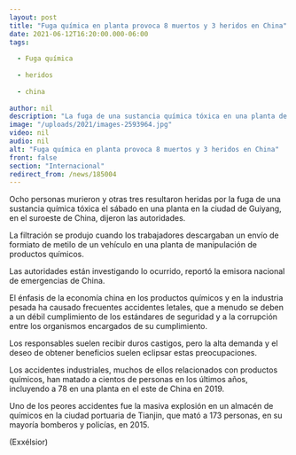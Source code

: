 ```yaml
---
layout: post
title: "Fuga química en planta provoca 8 muertos y 3 heridos en China"
date: 2021-06-12T16:20:00.000-06:00
tags:
  
  - Fuga química
  
  - heridos
  
  - china
  
author: nil
description: "La fuga de una sustancia química tóxica en una planta de la ciudad china de Guiyang deja ocho muertos y tres heridos"
image: "/uploads/2021/images-2593964.jpg"
video: nil
audio: nil
alt: "Fuga química en planta provoca 8 muertos y 3 heridos en China"
front: false
section: "Internacional"
redirect_from: /news/185004
---
```


Ocho personas murieron y otras tres resultaron heridas por la fuga de una sustancia química tóxica el sábado en una planta en la ciudad de Guiyang, en el suroeste de China, dijeron las autoridades.

La filtración se produjo cuando los trabajadores descargaban un envío de formiato de metilo de un vehículo en una planta de manipulación de productos químicos.

Las autoridades están investigando lo ocurrido, reportó la emisora nacional de emergencias de China.

El énfasis de la economía china en los productos químicos y en la industria pesada ha causado frecuentes accidentes letales, que a menudo se deben a un débil cumplimiento de los estándares de seguridad y a la corrupción entre los organismos encargados de su cumplimiento.

Los responsables suelen recibir duros castigos, pero la alta demanda y el deseo de obtener beneficios suelen eclipsar estas preocupaciones.

Los accidentes industriales, muchos de ellos relacionados con productos químicos, han matado a cientos de personas en los últimos años, incluyendo a 78 en una planta en el este de China en 2019.

Uno de los peores accidentes fue la masiva explosión en un almacén de químicos en la ciudad portuaria de Tianjin, que mató a 173 personas, en su mayoría bomberos y policías, en 2015.

(Exxélsior)
